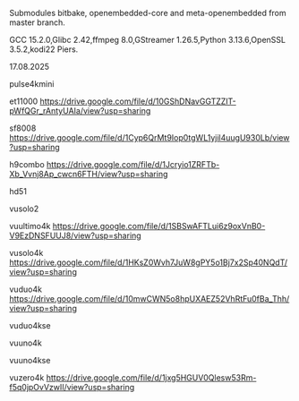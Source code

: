 Submodules bitbake, openembedded-core and meta-openembedded from master branch.

GCC 15.2.0,Glibc 2.42,ffmpeg 8.0,GStreamer 1.26.5,Python 3.13.6,OpenSSL 3.5.2,kodi22 Piers.

17.08.2025

pulse4kmini


et11000
https://drive.google.com/file/d/10GShDNavGGTZZIT-pWfQGr_rAntyUAIa/view?usp=sharing

sf8008
https://drive.google.com/file/d/1Cyp6QrMt9Iop0tgWL1yjil4uugU930Lb/view?usp=sharing

h9combo
https://drive.google.com/file/d/1Jcryio1ZRFTb-Xb_Vvnj8Ap_cwcn6FTH/view?usp=sharing

hd51


vusolo2


vuultimo4k
https://drive.google.com/file/d/1SBSwAFTLui6z9oxVnB0-V9EzDNSFUUJ8/view?usp=sharing

vusolo4k
https://drive.google.com/file/d/1HKsZ0Wvh7JuW8gPY5o1Bj7x2Sp40NQdT/view?usp=sharing

vuduo4k
https://drive.google.com/file/d/10mwCWN5o8hpUXAEZ52VhRtFu0fBa_Thh/view?usp=sharing

vuduo4kse


vuuno4k


vuuno4kse


vuzero4k
https://drive.google.com/file/d/1jxg5HGUV0Qlesw53Rm-f5q0jpOvVzwII/view?usp=sharing
